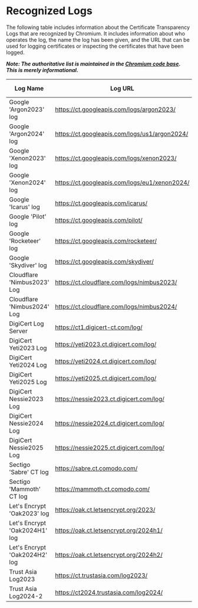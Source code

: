 # Recognized Logs

The following table includes information about the Certificate Transparency Logs
that are recognized by Chromium. It includes information about who operates the
log, the name the log has been given, and the URL that can be used for logging
certificates or inspecting the certificates that have been logged.

**_Note: The authoritative list is maintained in the [Chromium code base](https://cs.chromium.org/chromium/src/components/certificate_transparency/data/log_list.json). This is merely informational._**

|Log Name                       |Log URL                                       |Log State |MMD    |Temporal Interval Start|Temporal Interval End  |Log Operator    |Contact Info                       |
|-------------------------------|----------------------------------------------|----------|-------|-----------------------|-----------------------|----------------|-----------------------------------|
|Google 'Argon2023' log         | https://ct.googleapis.com/logs/argon2023/    | Usable   | 86400 |  2023-01-01T00:00:00Z |  2024-01-01T00:00:00Z |  Google        |  google-ct-logs@googlegroups.com  |
|Google 'Argon2024' log         | https://ct.googleapis.com/logs/us1/argon2024/| Usable   | 86400 |  2024-01-01T00:00:00Z |  2025-01-01T00:00:00Z |  Google        |  google-ct-logs@googlegroups.com  |
|Google 'Xenon2023' log         | https://ct.googleapis.com/logs/xenon2023/    | Usable   | 86400 |  2023-01-01T00:00:00Z |  2024-01-01T00:00:00Z |  Google        |  google-ct-logs@googlegroups.com  |
|Google 'Xenon2024' log         | https://ct.googleapis.com/logs/eu1/xenon2024/| Usable   | 86400 |  2024-01-01T00:00:00Z |  2025-01-01T00:00:00Z |  Google        |  google-ct-logs@googlegroups.com  |
|Google 'Icarus' log            | https://ct.googleapis.com/icarus/            | Retired  | 86400 |                       |                       |  Google        |  google-ct-logs@googlegroups.com  |
|Google 'Pilot' log             | https://ct.googleapis.com/pilot/             | Retired  | 86400 |                       |                       |  Google        |  google-ct-logs@googlegroups.com  |
|Google 'Rocketeer' log         | https://ct.googleapis.com/rocketeer/         | Retired  | 86400 |                       |                       |  Google        |  google-ct-logs@googlegroups.com  |
|Google 'Skydiver' log          | https://ct.googleapis.com/skydiver/          | Retired  | 86400 |                       |                       |  Google        |  google-ct-logs@googlegroups.com  |
|Cloudflare 'Nimbus2023' Log    | https://ct.cloudflare.com/logs/nimbus2023/   | Usable   | 86400 |  2023-01-01T00:00:00Z |  2024-01-01T00:00:00Z |  Cloudflare    |  ct-logs@cloudflare.com           |
|Cloudflare 'Nimbus2024' Log    | https://ct.cloudflare.com/logs/nimbus2024/   | Usable   | 86400 |  2024-01-01T00:00:00Z |  2025-01-01T00:00:00Z |  Cloudflare    |  ct-logs@cloudflare.com           |
|DigiCert Log Server            | https://ct1.digicert-ct.com/log/             | Retired  | 86400 |                       |                       |  DigiCert      |  ctops@digicert.com               |
|DigiCert Yeti2023 Log          | https://yeti2023.ct.digicert.com/log/        | Retired  | 86400 |  2023-01-01T00:00:00Z |  2024-01-01T00:00:00Z |  DigiCert      |  ctops@digicert.com               |
|DigiCert Yeti2024 Log          | https://yeti2024.ct.digicert.com/log/        | Usable   | 86400 |  2024-01-01T00:00:00Z |  2025-01-01T00:00:00Z |  DigiCert      |  ctops@digicert.com               |
|DigiCert Yeti2025 Log          | https://yeti2025.ct.digicert.com/log/        | Usable   | 86400 |  2025-01-01T00:00:00Z |  2026-01-01T00:00:00Z |  DigiCert      |  ctops@digicert.com               |
|DigiCert Nessie2023 Log        | https://nessie2023.ct.digicert.com/log/      | Usable   | 86400 |  2023-01-01T00:00:00Z |  2024-01-01T00:00:00Z |  DigiCert      |  ctops@digicert.com               |
|DigiCert Nessie2024 Log        | https://nessie2024.ct.digicert.com/log/      | Usable   | 86400 |  2024-01-01T00:00:00Z |  2025-01-01T00:00:00Z |  DigiCert      |  ctops@digicert.com               |
|DigiCert Nessie2025 Log        | https://nessie2025.ct.digicert.com/log/      | Usable   | 86400 |  2025-01-01T00:00:00Z |  2026-01-01T00:00:00Z |  DigiCert      |  ctops@digicert.com               |
|Sectigo 'Sabre' CT log         | https://sabre.ct.comodo.com/                 | Usable   | 86400 |                       |                       |  Sectigo       |  ctops@sectigo.com                |
|Sectigo 'Mammoth' CT log       | https://mammoth.ct.comodo.com/               | Retired  | 86400 |                       |  2023-01-15 00:00:00Z |  Sectigo       |  ctops@sectigo.com                |
|Let's Encrypt 'Oak2023' log    | https://oak.ct.letsencrypt.org/2023/         | Usable   | 86400 |  2023-01-01T00:00:00Z |  2024-01-07T00:00:00Z |  Let's Encrypt |  sre@letsencrypt.org              |
|Let's Encrypt 'Oak2024H1' log  | https://oak.ct.letsencrypt.org/2024h1/       | Usable   | 86400 |  2023-12-20T00:00:00Z |  2024-07-20T00:00:00Z |  Let's Encrypt |  sre@letsencrypt.org              |
|Let's Encrypt 'Oak2024H2' log  | https://oak.ct.letsencrypt.org/2024h2/       | Usable   | 86400 |  2024-06-20T00:00:00Z |  2025-01-20T00:00:00Z |  Let's Encrypt |  sre@letsencrypt.org              |
|Trust Asia Log2023             | https://ct.trustasia.com/log2023/            | Usable   | 86400 |  2023-01-01T00:00:00Z |  2024-01-01T00:00:00Z |  TrustAsia     |  trustasia-ct-logs@trustasia.com  |
|Trust Asia Log2024-2           | https://ct2024.trustasia.com/log2024/        | Usable   | 86400 |  2024-01-01T00:00:00Z |  2025-01-01T00:00:00Z |  TrustAsia     |  trustasia-ct-logs@trustasia.com  |
